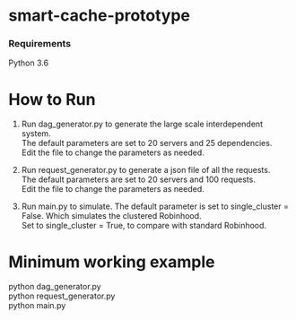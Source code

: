 # smart-cache-prototype

### Requirements
Python 3.6

# How to Run
1. Run dag_generator.py to generate the large scale interdependent system.  
    The default parameters are set to 20 servers and 25 dependencies.  
    Edit the file to change the parameters as needed.

2. Run request_generator.py to generate a json file of all the requests.  
    The default parameters are set to 20 servers and 100 requests.  
    Edit the file to change the parameters as needed.

3. Run main.py to simulate.
    The default parameter is set to single_cluster = False. Which simulates the clustered Robinhood.  
    Set to single_cluster = True, to compare with standard Robinhood.

# Minimum working example

python dag_generator.py  
python request_generator.py  
python main.py